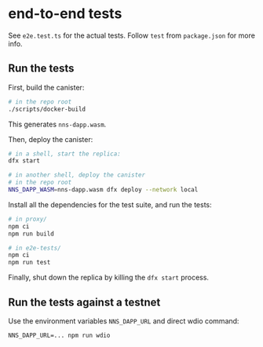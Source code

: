 # end-to-end tests

See `e2e.test.ts` for the actual tests. Follow `test` from `package.json` for
more info.

## Run the tests

First, build the canister:

```bash
# in the repo root
./scripts/docker-build
```

This generates `nns-dapp.wasm`.

Then, deploy the canister:

```bash
# in a shell, start the replica:
dfx start

# in another shell, deploy the canister
# in the repo root
NNS_DAPP_WASM=nns-dapp.wasm dfx deploy --network local
```

Install all the dependencies for the test suite, and run the tests:

```bash
# in proxy/
npm ci
npm run build

# in e2e-tests/
npm ci
npm run test
```

Finally, shut down the replica by killing the `dfx start` process.

## Run the tests against a testnet

Use the environment variables `NNS_DAPP_URL` and direct wdio command:

```
NNS_DAPP_URL=... npm run wdio
```
